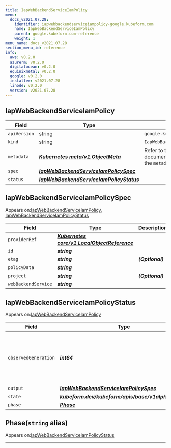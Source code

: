 ```yaml
---
title: IapWebBackendServiceIamPolicy
menu:
  docs_v2021.07.28:
    identifier: iapwebbackendserviceiampolicy-google.kubeform.com
    name: IapWebBackendServiceIamPolicy
    parent: google.kubeform.com-reference
    weight: 1
menu_name: docs_v2021.07.28
section_menu_id: reference
info:
  aws: v0.2.0
  azurerm: v0.2.0
  digitalocean: v0.2.0
  equinixmetal: v0.2.0
  google: v0.2.0
  installer: v2021.07.28
  linode: v0.2.0
  version: v2021.07.28
---
```


## IapWebBackendServiceIamPolicy
| Field | Type | Description |
| ------ | ----- | ----------- |
| `apiVersion` | string | `google.kubeform.com/v1alpha1` |
|    `kind` | string | `IapWebBackendServiceIamPolicy` |
| `metadata` | ***[Kubernetes meta/v1.ObjectMeta](https://v1-18.docs.kubernetes.io/docs/reference/generated/kubernetes-api/v1.18/#objectmeta-v1-meta)***|Refer to the Kubernetes API documentation for the fields of the `metadata` field.|
| `spec` | ***[IapWebBackendServiceIamPolicySpec](#iapwebbackendserviceiampolicyspec)***||
| `status` | ***[IapWebBackendServiceIamPolicyStatus](#iapwebbackendserviceiampolicystatus)***||
## IapWebBackendServiceIamPolicySpec

Appears on:[IapWebBackendServiceIamPolicy](#iapwebbackendserviceiampolicy), [IapWebBackendServiceIamPolicyStatus](#iapwebbackendserviceiampolicystatus)

| Field | Type | Description |
| ------ | ----- | ----------- |
| `providerRef` | ***[Kubernetes core/v1.LocalObjectReference](https://v1-18.docs.kubernetes.io/docs/reference/generated/kubernetes-api/v1.18/#localobjectreference-v1-core)***||
| `id` | ***string***||
| `etag` | ***string***| ***(Optional)*** |
| `policyData` | ***string***||
| `project` | ***string***| ***(Optional)*** |
| `webBackendService` | ***string***||
## IapWebBackendServiceIamPolicyStatus

Appears on:[IapWebBackendServiceIamPolicy](#iapwebbackendserviceiampolicy)

| Field | Type | Description |
| ------ | ----- | ----------- |
| `observedGeneration` | ***int64***| ***(Optional)*** Resource generation, which is updated on mutation by the API Server.|
| `output` | ***[IapWebBackendServiceIamPolicySpec](#iapwebbackendserviceiampolicyspec)***| ***(Optional)*** |
| `state` | ***kubeform.dev/kubeform/apis/base/v1alpha1.State***| ***(Optional)*** |
| `phase` | ***[Phase](#phase)***| ***(Optional)*** |
## Phase(`string` alias)

Appears on:[IapWebBackendServiceIamPolicyStatus](#iapwebbackendserviceiampolicystatus)

---
